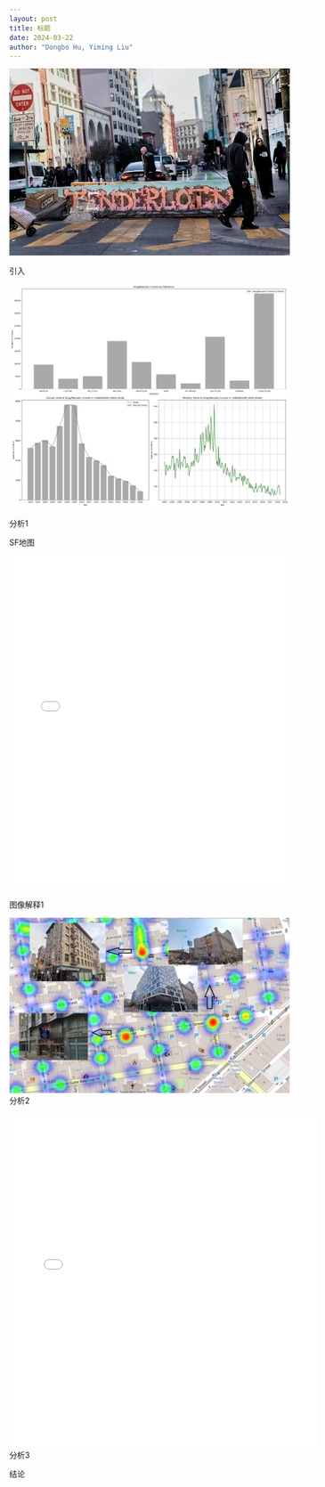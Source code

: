 ```yaml
---
layout: post
title: 标题
date: 2024-03-22
author: "Dongbo Hu, Yiming Liu"
---
```



![替代文本](/assets/image/P1.webp)

引入

![替代文本](/assets/image/Plot1.png)

分析1

SF地图
<iframe src="assets/image/SF_Drug_Arrests_HeatMap.html" height="600px" width="100%" style="border:none;" allowfullscreen="allowfullscreen"></iframe>

图像解释1

![替代文本](/assets/image/P2.png)
分析2

<iframe src="assets/image/interactive_plot.html" height="600px" width="110%" style="border:none;" allowfullscreen="allowfullscreen">
  </iframe>
分析3

结论
